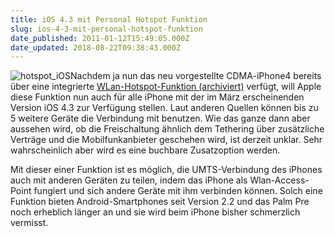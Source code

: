 ```yaml
---
title: iOS 4.3 mit Personal Hotspot Funktion
slug: ios-4-3-mit-personal-hotspot-funktion
date_published: 2011-01-12T15:49:05.000Z
date_updated: 2018-08-22T09:38:43.000Z
---
```


![hotspot_iOS](//picdump.thafaker.de/2011/01/hotspot_iOS-150x150.jpg)Nachdem ja nun das neu vorgestellte CDMA-iPhone4 bereits über eine integrierte [WLan-Hotspot-Funktion (archiviert)](http://web.archive.org/web/20110115030935/http://www.fscklog.com:80/2011/01/cmda-iphone-dient-mit-verizon-app-als-mobiler-hotspot.html) verfügt, will Apple diese Funktion nun auch für alle iPhone mit der im März erscheinenden Version iOS 4.3 zur Verfügung stellen. Laut anderen Quellen können bis zu 5 weitere Geräte die Verbindung mit benutzen. Wie das ganze dann aber aussehen wird, ob die Freischaltung ähnlich dem Tethering über zusätzliche Verträge und die Mobilfunkanbieter geschehen wird, ist derzeit unklar. Sehr wahrscheinlich aber wird es eine buchbare Zusatzoption werden.

Mit dieser einer Funktion ist es möglich, die UMTS-Verbindung des iPhones auch mit anderen Geräten zu teilen, indem das iPhone als Wlan-Access-Point fungiert und sich andere Geräte mit ihm verbinden können. Solch eine Funktion bieten Android-Smartphones seit Version 2.2 und das Palm Pre noch erheblich länger an und sie wird beim iPhone bisher schmerzlich vermisst.
